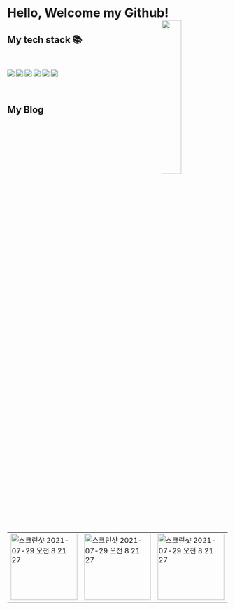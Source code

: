 <h1>Hello, Welcome my Github!<img align="right" src="https://user-images.githubusercontent.com/73818206/165729401-b2c26fc7-ebe5-49ea-9b8c-d196f4c7d587.JPG" height="30%" width="30%"></h1>
<h2> My tech stack 📚 </h2>
<br/>
<p>
  <img src="https://img.shields.io/badge/-HTML5-F05032?style=for-the-badge&logo=html5&logoColor=ffffff">
  <img src="https://img.shields.io/badge/-CSS3-007ACC?style=for-the-badge&logo=css3">
  <img src="https://img.shields.io/badge/-JavaScript-%23F7DF1C?style=for-the-badge&logo=javascript&logoColor=000000&labelColor=%23FFCE5A&color=%23FFCE5A">
  <img src="https://img.shields.io/badge/-TypeScript-007ACC?style=for-the-badge&logo=typescript&logoColor=white">
  <img src="https://img.shields.io/badge/-React-222222?style=for-the-badge&logo=react">
  <img src="https://img.shields.io/badge/-Git-F05032?style=for-the-badge&logo=git&logoColor=ffffff">
</p>
  
<br/>

<h2>My Blog</h2>
<table>
  <tbody>
    <tr>
      <td>
        <a href="https://velog.io/@whddnjs1715" title="개발 블로그">
          <img width="152" alt="스크린샷 2021-07-29 오전 8 21 27" src="https://user-images.githubusercontent.com/73818206/165735685-1603d730-dbe0-4b79-b7cc-a2b674d74004.png">
        </a>
      </td>
      <td>
        <a href="https://cafe.naver.com/woholfriends/30081" title="여행">
          <img width="152" alt="스크린샷 2021-07-29 오전 8 21 27" src="https://s3.us-west-2.amazonaws.com/secure.notion-static.com/4fe2ffa0-7040-46c7-a6c9-322c1fe46515/Untitled.png?X-Amz-Algorithm=AWS4-HMAC-SHA256&X-Amz-Content-Sha256=UNSIGNED-PAYLOAD&X-Amz-Credential=AKIAT73L2G45EIPT3X45%2F20220428%2Fus-west-2%2Fs3%2Faws4_request&X-Amz-Date=20220428T104846Z&X-Amz-Expires=86400&X-Amz-Signature=83f42811f7a5a0ea0803dfafc7808cb589a2e0fd89d105511f935adc6a52e961&X-Amz-SignedHeaders=host&response-content-disposition=filename%20%3D%22Untitled.png%22&x-id=GetObject">
        </a>
      </td>
      <td>
        <a href="https://cafe.naver.com/woholfriends/27482" title="집">
          <img width="152" alt="스크린샷 2021-07-29 오전 8 21 27" src="https://user-images.githubusercontent.com/73818206/165737271-0cab7c23-040c-4b34-8c23-90037f8c9553.jpg">
        </a>
      </td>
    </tr>
  </tbody>
</table>
